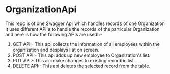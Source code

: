 # OrganizationApi
This repo is of one Swagger Api which handles records of one Organization It uses different API's to handle the records of the particular Organization and here is how the following APIs are used :-

1) GET API:- This api collects the information of all employees within the organization and desplays list on screen.
2) POST API:- This api adds up new employee to Organization's list.
3) PUT API:- This api make changes to existing record in list.
4) DELETE API:- This api deletes the selected record from the table.
